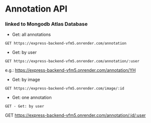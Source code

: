 # Annotation API
### linked to Mongodb Atlas Database

- Get: all annotations
```
GET https://express-backend-vfm5.onrender.com/annotation
```


- Get: by user
```
GET https://express-backend-vfm5.onrender.com/annotation/:user
```
e.g.: https://express-backend-vfm5.onrender.com/annotation/YH


- Get: by image
```
GET https://express-backend-vfm5.onrender.com/image/:id
```


- Get: one annotation
```
GET - Get: by user
```
GET https://express-backend-vfm5.onrender.com/annotation/:id/:user
```
